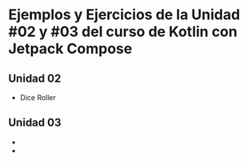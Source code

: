 # Ejemplos y Ejercicios de la Unidad #02 y #03 del curso de Kotlin con Jetpack Compose
## Unidad 02
  - Dice Roller
## Unidad 03
  - 
  - 

